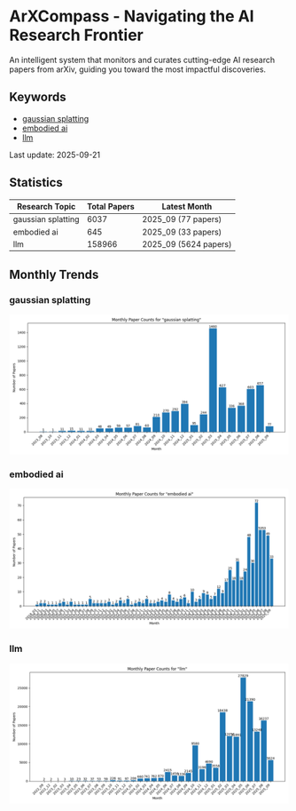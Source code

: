 # ArXCompass - Navigating the AI Research Frontier
An intelligent system that monitors and curates cutting-edge AI research papers from arXiv, guiding you toward the most impactful discoveries.

## Keywords

- [gaussian splatting](gaussian_splatting/)
- [embodied ai](embodied_ai/)
- [llm](llm/)

Last update: 2025-09-21

## Statistics

| Research Topic | Total Papers | Latest Month |
| --- | --- | --- |
| gaussian splatting | 6037 | 2025_09 (77 papers) |
| embodied ai | 645 | 2025_09 (33 papers) |
| llm | 158966 | 2025_09 (5624 papers) |

## Monthly Trends

### gaussian splatting

![Monthly Paper Counts for gaussian splatting](gaussian_splatting/monthly_stats.png)

### embodied ai

![Monthly Paper Counts for embodied ai](embodied_ai/monthly_stats.png)

### llm

![Monthly Paper Counts for llm](llm/monthly_stats.png)

